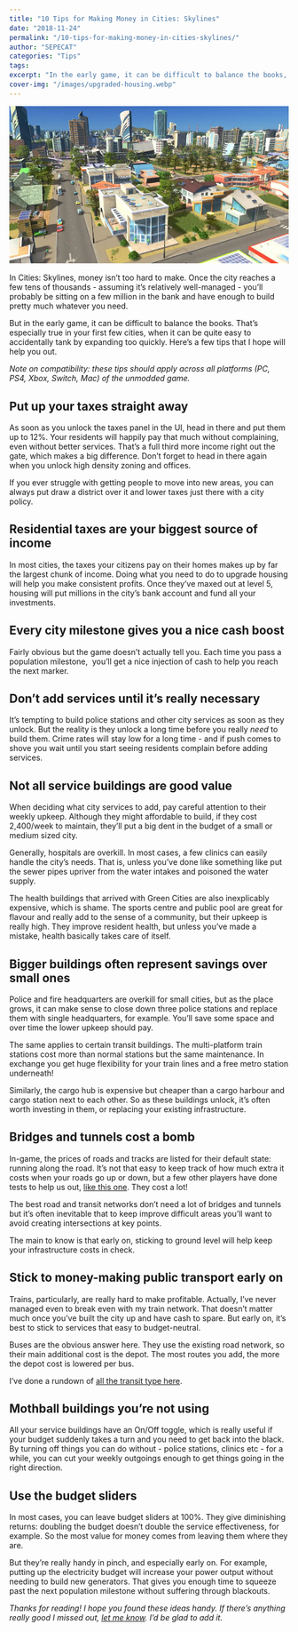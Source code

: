 ```yaml
---
title: "10 Tips for Making Money in Cities: Skylines"
date: "2018-11-24"
permalink: "/10-tips-for-making-money-in-cities-skylines/"
author: "SEPECAT"
categories: "Tips"
tags:
excerpt: "In the early game, it can be difficult to balance the books, especially by expanding too quickly. Here’s a few tips." 
cover-img: "/images/upgraded-housing.webp"
---
```


![Mixed use residential area](/images/mixed-use-residential.webp)

In Cities: Skylines, money isn’t too hard to make. Once the city reaches a few tens of thousands - assuming it’s relatively well-managed - you’ll probably be sitting on a few million in the bank and have enough to build pretty much whatever you need.

But in the early game, it can be difficult to balance the books. That’s especially true in your first few cities, when it can be quite easy to accidentally tank by expanding too quickly. Here’s a few tips that I hope will help you out.

*Note on compatibility: these tips should apply across all platforms (PC, PS4, Xbox, Switch, Mac) of the unmodded game.*

## Put up your taxes straight away

As soon as you unlock the taxes panel in the UI, head in there and put them up to 12%. Your residents will happily pay that much without complaining, even without better services. That’s a full third more income right out the gate, which makes a big difference. Don’t forget to head in there again when you unlock high density zoning and offices.

If you ever struggle with getting people to move into new areas, you can always put draw a district over it and lower taxes just there with a city policy.

## Residential taxes are your biggest source of income

In most cities, the taxes your citizens pay on their homes makes up by far the largest chunk of income. Doing what you need to do to upgrade housing will help you make consistent profits. Once they’ve maxed out at level 5, housing will put millions in the city’s bank account and fund all your investments.

## Every city milestone gives you a nice cash boost

Fairly obvious but the game doesn’t actually tell you. Each time you pass a population milestone,  you’ll get a nice injection of cash to help you reach the next marker.

## Don’t add services until it’s really necessary

It’s tempting to build police stations and other city services as soon as they unlock. But the reality is they unlock a long time before you really *need* to build them. Crime rates will stay low for a long time - and if push comes to shove you wait until you start seeing residents complain before adding services.

## Not all service buildings are good value

When deciding what city services to add, pay careful attention to their weekly upkeep. Although they might affordable to build, if they cost 2,400/week to maintain, they’ll put a big dent in the budget of a small or medium sized city.

Generally, hospitals are overkill. In most cases, a few clinics can easily handle the city’s needs. That is, unless you’ve done like something like put the sewer pipes upriver from the water intakes and poisoned the water supply.

The health buildings that arrived with Green Cities are also inexplicably expensive, which is shame. The sports centre and public pool are great for flavour and really add to the sense of a community, but their upkeep is really high. They improve resident health, but unless you’ve made a mistake, health basically takes care of itself.

## Bigger buildings often represent savings over small ones

Police and fire headquarters are overkill for small cities, but as the place grows, it can make sense to close down three police stations and replace them with single headquarters, for example. You’ll save some space and over time the lower upkeep should pay.

The same applies to certain transit buildings. The multi-platform train stations cost more than normal stations but the same maintenance. In exchange you get huge flexibility for your train lines and a free metro station underneath!

Similarly, the cargo hub is expensive but cheaper than a cargo harbour and cargo station next to each other. So as these buildings unlock, it’s often worth investing in them, or replacing your existing infrastructure.

## Bridges and tunnels cost a bomb

In-game, the prices of roads and tracks are listed for their default state: running along the road. It’s not that easy to keep track of how much extra it costs when your roads go up or down, but a few other players have done tests to help us out, [like this one](https://steamcommunity.com/app/255710/discussions/0/613958868363399050/). They cost a lot!

The best road and transit networks don’t need a lot of bridges and tunnels but it’s often inevitable that to keep improve difficult areas you’ll want to avoid creating intersections at key points.

The main to know is that early on, sticking to ground level will help keep your infrastructure costs in check.

## Stick to money-making public transport early on

Trains, particularly, are really hard to make profitable. Actually, I’ve never managed even to break even with my train network. That doesn’t matter much once you’ve built the city up and have cash to spare. But early on, it’s best to stick to services that easy to budget-neutral.

Buses are the obvious answer here. They use the existing road network, so their main additional cost is the depot. The most routes you add, the more the depot cost is lowered per bus.

I’ve done a rundown of [all the transit type here](/quick-guide-every-type-public-transport/).

## Mothball buildings you’re not using

All your service buildings have an On/Off toggle, which is really useful if your budget suddenly takes a turn and you need to get back into the black. By turning off things you can do without - police stations, clinics etc - for a while, you can cut your weekly outgoings enough to get things going in the right direction.

## Use the budget sliders

In most cases, you can leave budget sliders at 100%. They give diminishing returns: doubling the budget doesn’t double the service effectiveness, for example. So the most value for money comes from leaving them where they are.

But they’re really handy in pinch, and especially early on. For example, putting up the electricity budget will increase your power output without needing to build new generators. That gives you enough time to squeeze past the next population milestone without suffering through blackouts.

*Thanks for reading! I hope you found these ideas handy. If there’s anything really good I missed out,* [*let me know*](/about/)*. I’d be glad to add it.*
